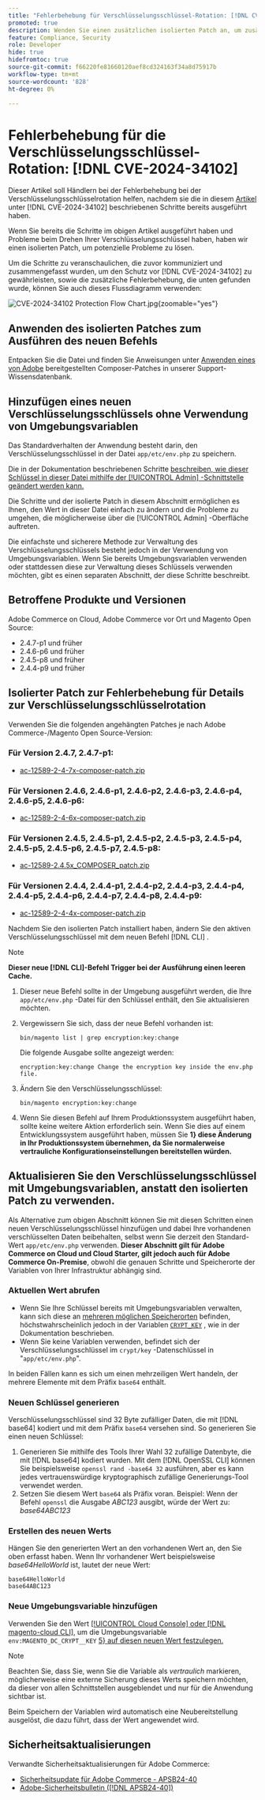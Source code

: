 ```yaml
---
title: "Fehlerbehebung für Verschlüsselungsschlüssel-Rotation: [!DNL CVE-2024-34102]"
promoted: true
description: Wenden Sie einen zusätzlichen isolierten Patch an, um zusätzliche Fehlerbehebungen bei der Aktualisierung von Verschlüsselungsschlüsseln von [!DNL CVE-2024-34102] für Adobe Commerce 2.4.4-p8, 2.4.5-p7, 2.4.6-p5, 2.4.7 und frühere Versionen zu beheben.
feature: Compliance, Security
role: Developer
hide: true
hidefromtoc: true
source-git-commit: f66220fe81660120aef8cd324163f34a8d75917b
workflow-type: tm+mt
source-wordcount: '828'
ht-degree: 0%

---
```


# Fehlerbehebung für die Verschlüsselungsschlüssel-Rotation: [!DNL CVE-2024-34102]

Dieser Artikel soll Händlern bei der Fehlerbehebung bei der Verschlüsselungsschlüsselrotation helfen, nachdem sie die in diesem [Artikel](https://experienceleague.adobe.com/en/docs/commerce-knowledge-base/kb/troubleshooting/known-issues-patches-attached/security-update-available-for-adobe-commerce-apsb24-40-revised-to-include-isolated-patch-for-cve-2024-34102) unter [!DNL CVE-2024-34102] beschriebenen Schritte bereits ausgeführt haben.

Wenn Sie bereits die Schritte im obigen Artikel ausgeführt haben und Probleme beim Drehen Ihrer Verschlüsselungsschlüssel haben, haben wir einen isolierten Patch, um potenzielle Probleme zu lösen.

Um die Schritte zu veranschaulichen, die zuvor kommuniziert und zusammengefasst wurden, um den Schutz vor [!DNL CVE-2024-34102] zu gewährleisten, sowie die zusätzliche Fehlerbehebung, die unten gefunden wurde, können Sie auch dieses Flussdiagramm verwenden:


![CVE-2024-34102 Protection Flow Chart.jpg](assets/cve-2024-34102-protection-flow-chart.jpg){zoomable="yes"}


## Anwenden des isolierten Patches zum Ausführen des neuen Befehls

Entpacken Sie die Datei und finden Sie Anweisungen unter [Anwenden eines von Adobe](https://experienceleague.adobe.com/docs/commerce-knowledge-base/kb/how-to/how-to-apply-a-composer-patch-provided-by-magento.html) bereitgestellten Composer-Patches in unserer Support-Wissensdatenbank.

## Hinzufügen eines neuen Verschlüsselungsschlüssels ohne Verwendung von Umgebungsvariablen

Das Standardverhalten der Anwendung besteht darin, den Verschlüsselungsschlüssel in der Datei `app/etc/env.php` zu speichern.

Die in der Dokumentation beschriebenen Schritte [ beschreiben, wie dieser Schlüssel in dieser Datei mithilfe der [!UICONTROL Admin] -Schnittstelle geändert werden kann.](https://experienceleague.adobe.com/en/docs/commerce-admin/systems/security/encryption-key)

Die Schritte und der isolierte Patch in diesem Abschnitt ermöglichen es Ihnen, den Wert in dieser Datei einfach zu ändern und die Probleme zu umgehen, die möglicherweise über die [!UICONTROL Admin] -Oberfläche auftreten.

Die einfachste und sicherere Methode zur Verwaltung des Verschlüsselungsschlüssels besteht jedoch in der Verwendung von Umgebungsvariablen. Wenn Sie bereits Umgebungsvariablen verwenden oder stattdessen diese zur Verwaltung dieses Schlüssels verwenden möchten, gibt es einen separaten Abschnitt, der diese Schritte beschreibt.

## Betroffene Produkte und Versionen

Adobe Commerce on Cloud, Adobe Commerce vor Ort und Magento Open Source:

* 2.4.7-p1 und früher
* 2.4.6-p6 und früher
* 2.4.5-p8 und früher
* 2.4.4-p9 und früher

## Isolierter Patch zur Fehlerbehebung für Details zur Verschlüsselungsschlüsselrotation

Verwenden Sie die folgenden angehängten Patches je nach Adobe Commerce-/Magento Open Source-Version:

### Für Version 2.4.7, 2.4.7-p1:

* [ac-12589-2-4-7x-composer-patch.zip](assets/ac-12589-2-4-7x-composer-patch.zip)

### Für Versionen 2.4.6, 2.4.6-p1, 2.4.6-p2, 2.4.6-p3, 2.4.6-p4, 2.4.6-p5, 2.4.6-p6:

* [ac-12589-2-4-6x-composer-patch.zip](assets/ac-12589-2-4-6x-composer-patch.zip)

### Für Versionen 2.4.5, 2.4.5-p1, 2.4.5-p2, 2.4.5-p3, 2.4.5-p4, 2.4.5-p5, 2.4.5-p6, 2.4.5-p7, 2.4.5-p8:

* [ac-12589-2.4.5x_COMPOSER_patch.zip](assets/ac-12589-2-4-5x-composer-patch.zip)

### Für Versionen 2.4.4, 2.4.4-p1, 2.4.4-p2, 2.4.4-p3, 2.4.4-p4, 2.4.4-p5, 2.4.4-p6, 2.4.4-p7, 2.4.4-p8, 2.4.4-p9:

* [ac-12589-2-4-4x-composer-patch.zip](assets/ac-12589-2-4-4x-composer-patch.zip)


Nachdem Sie den isolierten Patch installiert haben, ändern Sie den aktiven Verschlüsselungsschlüssel mit dem neuen Befehl [!DNL CLI] .

>[!NOTE]
>
>**Dieser neue [!DNL CLI]-Befehl Trigger bei der Ausführung einen leeren Cache.**

1. Dieser neue Befehl sollte in der Umgebung ausgeführt werden, die Ihre `app/etc/env.php` -Datei für den Schlüssel enthält, den Sie aktualisieren möchten.
1. Vergewissern Sie sich, dass der neue Befehl vorhanden ist:

   ```
   bin/magento list | grep encryption:key:change
   ```

   Die folgende Ausgabe sollte angezeigt werden:

   ```
   encryption:key:change Change the encryption key inside the env.php file.
   ```

1. Ändern Sie den Verschlüsselungsschlüssel:

   ```
   bin/magento encryption:key:change
   ```

1. Wenn Sie diesen Befehl auf Ihrem Produktionssystem ausgeführt haben, sollte keine weitere Aktion erforderlich sein.
Wenn Sie dies auf einem Entwicklungssystem ausgeführt haben, müssen Sie **1} diese Änderung in Ihr Produktionssystem übernehmen, da Sie normalerweise vertrauliche Konfigurationseinstellungen bereitstellen würden.**

## Aktualisieren Sie den Verschlüsselungsschlüssel mit Umgebungsvariablen, anstatt den isolierten Patch zu verwenden.

Als Alternative zum obigen Abschnitt können Sie mit diesen Schritten einen neuen Verschlüsselungsschlüssel hinzufügen und dabei Ihre vorhandenen verschlüsselten Daten beibehalten, selbst wenn Sie derzeit den Standard-Wert `app/etc/env.php` verwenden.
**Dieser Abschnitt gilt für Adobe Commerce on Cloud und Cloud Starter, gilt jedoch auch für Adobe Commerce On-Premise**, obwohl die genauen Schritte und Speicherorte der Variablen von Ihrer Infrastruktur abhängig sind.

### Aktuellen Wert abrufen

* Wenn Sie Ihre Schlüssel bereits mit Umgebungsvariablen verwalten, kann sich diese an [mehreren möglichen Speicherorten](https://experienceleague.adobe.com/en/docs/commerce-cloud-service/user-guide/configure/env/stage/variables-intro) befinden, höchstwahrscheinlich jedoch in der Variablen [`CRYPT_KEY`](https://experienceleague.adobe.com/en/docs/commerce-cloud-service/user-guide/configure/env/stage/variables-deploy#crypt_key) , wie in der Dokumentation beschrieben.
* Wenn Sie keine Variablen verwenden, befindet sich der Verschlüsselungsschlüssel im `crypt/key` -Datenschlüssel in &quot;`app/etc/env.php`&quot;.

In beiden Fällen kann es sich um einen mehrzeiligen Wert handeln, der mehrere Elemente mit dem Präfix `base64` enthält.

### Neuen Schlüssel generieren

Verschlüsselungsschlüssel sind 32 Byte zufälliger Daten, die mit [!DNL base64] kodiert und mit dem Präfix `base64` versehen sind.
So generieren Sie einen neuen Schlüssel:

1. Generieren Sie mithilfe des Tools Ihrer Wahl 32 zufällige Datenbyte, die mit [!DNL base64] kodiert wurden. Mit dem [!DNL OpenSSL CLI] können Sie beispielsweise `openssl rand -base64 32` ausführen, aber es kann jedes vertrauenswürdige kryptographisch zufällige Generierungs-Tool verwendet werden.
1. Setzen Sie diesem Wert `base64` als Präfix voran. Beispiel: Wenn der Befehl `openssl` die Ausgabe *ABC123* ausgibt, würde der Wert zu: *base64ABC123*

### Erstellen des neuen Werts

Hängen Sie den generierten Wert an den vorhandenen Wert an, den Sie oben erfasst haben. Wenn Ihr vorhandener Wert beispielsweise *base64HelloWorld* ist, lautet der neue Wert:<br>

```
base64HelloWorld
base64ABC123
```

### Neue Umgebungsvariable hinzufügen

Verwenden Sie den Wert [[!UICONTROL Cloud Console] oder  [!DNL magento-cloud CLI]](https://experienceleague.adobe.com/en/docs/commerce-cloud-service/user-guide/configure/env/variable-levels), um die Umgebungsvariable `env:MAGENTO_DC_CRYPT__KEY` [5} auf diesen neuen Wert festzulegen.](https://experienceleague.adobe.com/en/docs/commerce-cloud-service/user-guide/configure/env/stage/variables-cloud)

>[!NOTE]
>
>Beachten Sie, dass Sie, wenn Sie die Variable als *vertraulich* markieren, möglicherweise eine externe Sicherung dieses Werts speichern möchten, da dieser von allen Schnittstellen ausgeblendet und nur für die Anwendung sichtbar ist.

Beim Speichern der Variablen wird automatisch eine Neubereitstellung ausgelöst, die dazu führt, dass der Wert angewendet wird.

## Sicherheitsaktualisierungen

Verwandte Sicherheitsaktualisierungen für Adobe Commerce:

* [Sicherheitsupdate für Adobe Commerce - APSB24-40](https://experienceleague.adobe.com/en/docs/commerce-knowledge-base/kb/troubleshooting/known-issues-patches-attached/security-update-available-for-adobe-commerce-apsb24-40-revised-to-include-isolated-patch-for-cve-2024-34102)
* [Adobe-Sicherheitsbulletin ([!DNL APSB24-40])](https://helpx.adobe.com/security/products/magento/apsb24-40.html)
